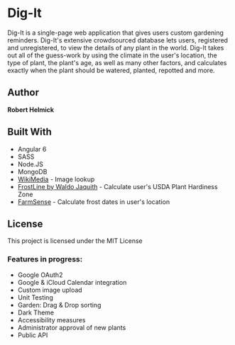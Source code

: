 # Dig-It

Dig-It is a single-page web application that gives users custom gardening reminders. Dig-It's extensive crowdsourced database lets users, registered and unregistered, to view the details of any plant in the world. Dig-It takes out all of the guess-work by using the climate in the user's location, the type of plant, the plant's age, as well as many other factors, and calculates exactly when the plant should be watered, planted, repotted and more. 

## Author

**Robert Helmick**

## Built With

* Angular 6
* SASS
* Node.JS
* MongoDB
* [WikiMedia](https://www.mediawiki.org/) - Image lookup
* [FrostLine by Waldo Jaquith](https://github.com/waldoj/frostline) - Calculate user's USDA Plant Hardiness Zone
* [FarmSense](http://www.farmsense.net/api/frost-date-api/) - Calculate frost dates in user's location

## License

This project is licensed under the MIT License

### Features in progress:
- Google OAuth2
- Google & iCloud Calendar integration
- Custom image upload
- Unit Testing
- Garden: Drag & Drop sorting
- Dark Theme
- Accessibility measures
- Administrator approval of new plants
- Public API